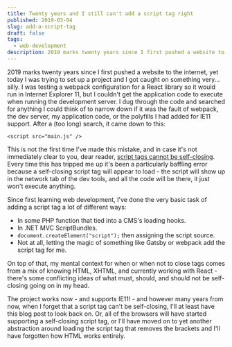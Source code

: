 ```yaml
---
title: Twenty years and I still can't add a script tag right
published: 2019-03-04
slug: add-a-script-tag
draft: false
tags:
  - web-development
description: 2019 marks twenty years since I first pushed a website to the internet, yet today I was trying to set up a project and I got caught on something very... silly.
---
```


2019 marks twenty years since I first pushed a website to the internet, yet today I was trying to set up a project and I got caught on something very... silly. I was testing a webpack configuration for a React library so it would run in Internet Explorer 11, but I couldn't get the application code to execute when running the development server. I dug through the code and searched for anything I could think of to narrow down if it was the fault of webpack, the dev server, my application code, or the polyfills I had added for IE11 support. After a (too long) search, it came down to this:

`<script src="main.js" />`

This is not the first time I've made this mistake, and in case it's not immediately clear to you, dear reader, [script tags cannot be self-closing](https://stackoverflow.com/questions/69913/why-dont-self-closing-script-tags-work). Every time this has tripped me up it's been a particularly baffling error because a self-closing script tag will appear to load - the script will show up in the network tab of the dev tools, and all the code will be there, it just won't execute anything.

Since first learning web development, I've done the very basic task of adding a script tag a lot of different ways:

- In some PHP function that tied into a CMS's loading hooks.
- In .NET MVC ScriptBundles.
- `document.createElement("script");` then assigning the script source.
- Not at all, letting the magic of something like Gatsby or webpack add the script tag for me.

On top of that, my mental context for when or when not to close tags comes from a mix of knowing HTML, XHTML, and currently working with React - there's some conflicting ideas of what must, should, and should not be self-closing going on in my head.

The project works now - and supports IE11! - and however many years from now, when I forget that a script tag can't be self-closing, I'll at least have this blog post to look back on. Or, all of the browsers will have started supporting a self-closing script tag, or I'll have moved on to yet another abstraction around loading the script tag that removes the brackets and I'll have forgotten how HTML works entirely.
